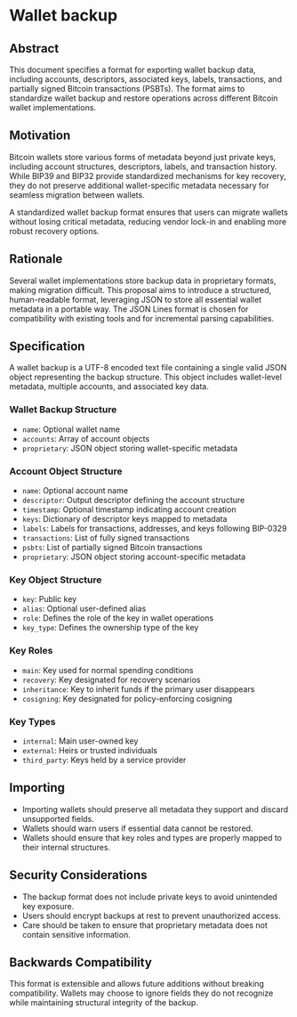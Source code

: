 # Wallet backup

## Abstract

This document specifies a format for exporting wallet backup data, including 
accounts, descriptors, associated keys, labels, transactions, and partially 
signed Bitcoin transactions (PSBTs). The format aims to standardize wallet 
backup and restore operations across different Bitcoin wallet implementations.

## Motivation

Bitcoin wallets store various forms of metadata beyond just private keys, 
including account structures, descriptors, labels, and transaction history. 
While BIP39 and BIP32 provide standardized mechanisms for key recovery, they 
do not preserve additional wallet-specific metadata necessary for seamless 
migration between wallets.

A standardized wallet backup format ensures that users can migrate wallets 
without losing critical metadata, reducing vendor lock-in and enabling more 
robust recovery options.

## Rationale

Several wallet implementations store backup data in proprietary formats, 
making migration difficult. This proposal aims to introduce a structured, 
human-readable format, leveraging JSON to store all essential wallet metadata 
in a portable way. The JSON Lines format is chosen for compatibility with 
existing tools and for incremental parsing capabilities.

## Specification

A wallet backup is a UTF-8 encoded text file containing a single valid 
JSON object representing the backup structure. This object includes wallet-level 
metadata, multiple accounts, and associated key data.

### Wallet Backup Structure

- `name`: Optional wallet name
- `accounts`: Array of account objects
- `proprietary`: JSON object storing wallet-specific metadata

### Account Object Structure

- `name`: Optional account name
- `descriptor`: Output descriptor defining the account structure
- `timestamp`: Optional timestamp indicating account creation
- `keys`: Dictionary of descriptor keys mapped to metadata
- `labels`: Labels for transactions, addresses, and keys following BIP-0329
- `transactions`: List of fully signed transactions
- `psbts`: List of partially signed Bitcoin transactions
- `proprietary`: JSON object storing account-specific metadata

### Key Object Structure

- `key`: Public key
- `alias`: Optional user-defined alias
- `role`: Defines the role of the key in wallet operations
- `key_type`: Defines the ownership type of the key

### Key Roles

- `main`: Key used for normal spending conditions
- `recovery`: Key designated for recovery scenarios
- `inheritance`: Key to inherit funds if the primary user disappears
- `cosigning`: Key designated for policy-enforcing cosigning

### Key Types

- `internal`: Main user-owned key
- `external`: Heirs or trusted individuals
- `third_party`: Keys held by a service provider

## Importing

- Importing wallets should preserve all metadata they support and 
discard unsupported fields.
- Wallets should warn users if essential data cannot be restored.
- Wallets should ensure that key roles and types are properly mapped 
to their internal structures.

## Security Considerations

- The backup format does not include private keys to avoid unintended 
key exposure.
- Users should encrypt backups at rest to prevent unauthorized access.
- Care should be taken to ensure that proprietary metadata does not 
contain sensitive information.

## Backwards Compatibility

This format is extensible and allows future additions without breaking 
compatibility. Wallets may choose to ignore fields they do not recognize 
while maintaining structural integrity of the backup.


